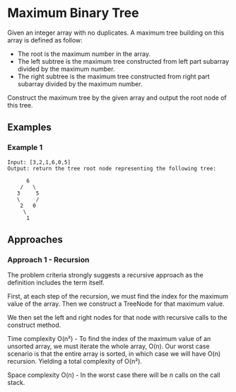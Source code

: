 # Maximum Binary Tree

Given an integer array with no duplicates. A maximum tree building on this array is defined as follow:

- The root is the maximum number in the array.
- The left subtree is the maximum tree constructed from left part subarray divided by the maximum number.
- The right subtree is the maximum tree constructed from right part subarray divided by the maximum number.

Construct the maximum tree by the given array and output the root node of this tree.

## Examples

### Example 1

```text
Input: [3,2,1,6,0,5]
Output: return the tree root node representing the following tree:

      6
    /   \
   3     5
   \     /
    2   0
     \
      1
```

## Approaches

### Approach 1 - Recursion

The problem criteria strongly suggests a recursive approach as the definition includes the term itself.

First, at each step of the recursion, we must find the index for the maximum value of the array. Then we construct a TreeNode for that maximum value.

We then set the left and right nodes for that node with recursive calls to the construct method.

Time complexity O(n²) - To find the index of the maximum value of an unsorted array, we must iterate the whole array, O(n). Our worst case scenario is that the entire array is sorted, in which case we will have O(n) recursion. Yielding a total complexity of O(n²).

Space complexity O(n) - In the worst case there will be _n_ calls on the call stack.
